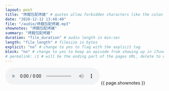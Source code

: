 ```yaml
---
layout: post
title: "烤麵包配烤雞" # quotes allow forbidden characters like the colon
date: "2020-12-12 13:48:40"
file: "/audio/烤麵包配烤雞.mp3"
shownotes: "烤麵包配烤雞"
summary: "烤麵包配烤雞"
duration: "file_duration" # audio length in min:sec
length: "file_length" # filesize in bytes
explicit: "no" # change to yes to flag with the explicit tag
block: "no" # change to yes to keep an episode from showing up in iTunes
# permalink: /1 # will be the ending part of the pages URL, delete to default to the title
---
```


<audio controls>
<source src="{{site.url}}{{site.baseurl}}{{ page.file }}" type="audio/x-mp3">
Your browser does not support the audio element.
</audio>
{{ page.shownotes }}
